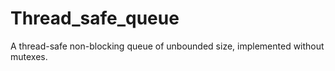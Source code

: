 # Thread_safe_queue

A thread-safe non-blocking queue of unbounded size, implemented
without mutexes.
